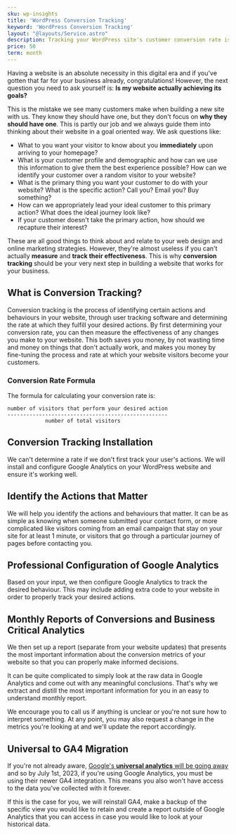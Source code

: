 ```yaml
---
sku: wp-insights
title: 'WordPress Conversion Tracking'
keyword: 'WordPress Conversion Tracking'
layout: "@layouts/Service.astro"
description: Tracking your WordPress site's customer conversion rate is a fundamental to any decision you make with your website. We will take care of all the technicalities for you.
price: 50
term: month
---
```


Having a website is an absolute necessity in this digital era and if you've gotten that far for your business already, congratulations! However, the next question you need to ask yourself is: **Is my website actually achieving its goals?**

This is the mistake we see many customers make when building a new site with us. They know they should have one, but they don't focus on __why they should have one__. This is partly our job and we always guide them into thinking about their website in a goal oriented way. We ask questions like:

- What to you want your visitor to know about you __immediately__ upon arriving to your homepage?
- What is your customer profile and demographic and how can we use this information to give them the best experience possible? How can we identify your customer over a random visitor to your website?
- What is the primary thing you want your customer to do with your website? What is the specific action? Call you? Email you? Buy something?
- How can we appropriately lead your ideal customer to this primary action? What does the ideal journey look like?
- If your customer doesn't take the primary action, how should we recapture their interest?

These are all good things to think about and relate to your web design and online marketing strategies. However, they're almost useless if you can't actually **measure** and **track their effectiveness**. This is why **conversion tracking** should be your very next step in building a website that works for your business. 

## What is Conversion Tracking?

Conversion tracking is the process of identifying certain actions and behaviours in your website, through user tracking software and determining the rate at which they fulfill your desired actions. By first determining your conversion rate, you can then measure the effectiveness of any changes you make to your website. This both saves you money, by not wasting time and money on things that don't actually work, and makes you money by fine-tuning the process and rate at which your website visitors become your customers. 

### Conversion Rate Formula

The formula for calculating your conversion rate is:

```
number of visitors that perform your desired action
---------------------------------------------------
            number of total visitors
```

## Conversion Tracking Installation

We can't determine a rate if we don't first track your user's actions. We will install and configure Google Analytics on your WordPress website and ensure it's working well. 

## Identify the Actions that Matter

We will help you identify the actions and behaviours that matter. It can be as simple as knowing when someone submitted your contact form, or more complicated like visitors coming from an email campaign that stay on your site for at least 1 minute, or visitors that go through a particular journey of pages before contacting you. 

## Professional Configuration of Google Analytics

Based on your input, we then configure Google Analytics to track the desired behaviour. This may include adding extra code to your website in order to properly track your desired actions. 

## Monthly Reports of Conversions and Business Critical Analytics

We then set up a report (separate from your website updates) that presents the most important information about the conversion metrics of your website so that you can properly make informed decisions. 

It can be quite complicated to simply look at the raw data in Google Analytics and come out with any meaningful conclusions. That's why we extract and distill the most important information for you in an easy to understand monthly report. 

We encourage you to call us if anything is unclear or you're not sure how to interpret something. At any point, you may also request a change in the metrics you're looking at and we'll update the report accordingly. 

## Universal to GA4 Migration

If you're not already aware, [Google's **universal analytics** will be going away](https://support.google.com/analytics/answer/11583528?hl=en) and so by July 1st, 2023, if you're using Google Analytics, you must be using their newer GA4 integration. This means you also won't have access to the data you've collected with it forever. 

If this is the case for you, we will reinstall GA4, make a backup of the specific view you would like to retain and create a report outside of Google Analytics that you can access in case you would like to look at your historical data. 
